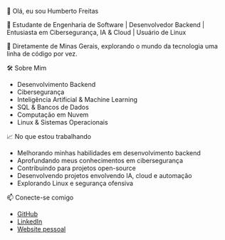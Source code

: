 👋 Olá, eu sou Humberto Freitas  

🚀 Estudante de Engenharia de Software | Desenvolvedor Backend | Entusiasta em Cibersegurança, IA & Cloud | Usuário de Linux  

📍 Diretamente de Minas Gerais, explorando o mundo da tecnologia uma linha de código por vez.  

 🛠️ Sobre Mim  

- Desenvolvimento Backend
- Cibersegurança
- Inteligência Artificial & Machine Learning
- SQL & Bancos de Dados
- Computação em Nuvem
- Linux & Sistemas Operacionais

 📈 No que estou trabalhando  

- Melhorando minhas habilidades em desenvolvimento backend 
- Aprofundando meus conhecimentos em cibersegurança
- Contribuindo para projetos open-source  
- Desenvolvendo projetos envolvendo IA, cloud e automação 
- Explorando Linux e segurança ofensiva

 📫 Conecte-se comigo  

- [GitHub](https://github.com/FreitasCyberSec)  
- [LinkedIn](https://www.linkedin.com/in/humberto-freitas-a0ba95274/)  
- [Website pessoal](https://www.instagram.com/humbertofreitasbh/)  

